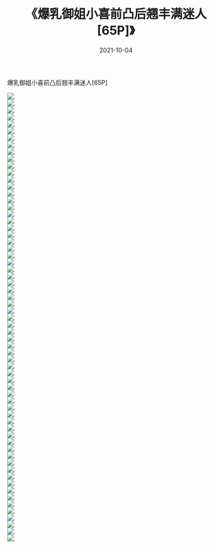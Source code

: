 ﻿---
layout: post
title:  《爆乳御姐小喜前凸后翘丰满迷人[65P]》
date:   2021-10-04
img: http://img.660000.xyz/Sharelink/性感/2021/爆乳御姐小喜前凸后翘丰满迷人[65P]/000.jpg
categories: [美女, 清纯, 唯美]
---

爆乳御姐小喜前凸后翘丰满迷人[65P]

  ![](http://img.660000.xyz/Sharelink/性感/2021/爆乳御姐小喜前凸后翘丰满迷人[65P]/001.jpg) <br> ![](http://img.660000.xyz/Sharelink/性感/2021/爆乳御姐小喜前凸后翘丰满迷人[65P]/002.jpg) <br> ![](http://img.660000.xyz/Sharelink/性感/2021/爆乳御姐小喜前凸后翘丰满迷人[65P]/003.jpg) <br> ![](http://img.660000.xyz/Sharelink/性感/2021/爆乳御姐小喜前凸后翘丰满迷人[65P]/004.jpg) <br> ![](http://img.660000.xyz/Sharelink/性感/2021/爆乳御姐小喜前凸后翘丰满迷人[65P]/005.jpg) <br> ![](http://img.660000.xyz/Sharelink/性感/2021/爆乳御姐小喜前凸后翘丰满迷人[65P]/006.jpg) <br> ![](http://img.660000.xyz/Sharelink/性感/2021/爆乳御姐小喜前凸后翘丰满迷人[65P]/007.jpg) <br> ![](http://img.660000.xyz/Sharelink/性感/2021/爆乳御姐小喜前凸后翘丰满迷人[65P]/008.jpg) <br> ![](http://img.660000.xyz/Sharelink/性感/2021/爆乳御姐小喜前凸后翘丰满迷人[65P]/009.jpg) <br> ![](http://img.660000.xyz/Sharelink/性感/2021/爆乳御姐小喜前凸后翘丰满迷人[65P]/010.jpg) <br> ![](http://img.660000.xyz/Sharelink/性感/2021/爆乳御姐小喜前凸后翘丰满迷人[65P]/011.jpg) <br> ![](http://img.660000.xyz/Sharelink/性感/2021/爆乳御姐小喜前凸后翘丰满迷人[65P]/012.jpg) <br> ![](http://img.660000.xyz/Sharelink/性感/2021/爆乳御姐小喜前凸后翘丰满迷人[65P]/013.jpg) <br> ![](http://img.660000.xyz/Sharelink/性感/2021/爆乳御姐小喜前凸后翘丰满迷人[65P]/014.jpg) <br> ![](http://img.660000.xyz/Sharelink/性感/2021/爆乳御姐小喜前凸后翘丰满迷人[65P]/015.jpg) <br> ![](http://img.660000.xyz/Sharelink/性感/2021/爆乳御姐小喜前凸后翘丰满迷人[65P]/016.jpg) <br> ![](http://img.660000.xyz/Sharelink/性感/2021/爆乳御姐小喜前凸后翘丰满迷人[65P]/017.jpg) <br> ![](http://img.660000.xyz/Sharelink/性感/2021/爆乳御姐小喜前凸后翘丰满迷人[65P]/018.jpg) <br> ![](http://img.660000.xyz/Sharelink/性感/2021/爆乳御姐小喜前凸后翘丰满迷人[65P]/019.jpg) <br> ![](http://img.660000.xyz/Sharelink/性感/2021/爆乳御姐小喜前凸后翘丰满迷人[65P]/020.jpg) <br> ![](http://img.660000.xyz/Sharelink/性感/2021/爆乳御姐小喜前凸后翘丰满迷人[65P]/021.jpg) <br> ![](http://img.660000.xyz/Sharelink/性感/2021/爆乳御姐小喜前凸后翘丰满迷人[65P]/022.jpg) <br> ![](http://img.660000.xyz/Sharelink/性感/2021/爆乳御姐小喜前凸后翘丰满迷人[65P]/023.jpg) <br> ![](http://img.660000.xyz/Sharelink/性感/2021/爆乳御姐小喜前凸后翘丰满迷人[65P]/024.jpg) <br> ![](http://img.660000.xyz/Sharelink/性感/2021/爆乳御姐小喜前凸后翘丰满迷人[65P]/025.jpg) <br> ![](http://img.660000.xyz/Sharelink/性感/2021/爆乳御姐小喜前凸后翘丰满迷人[65P]/026.jpg) <br> ![](http://img.660000.xyz/Sharelink/性感/2021/爆乳御姐小喜前凸后翘丰满迷人[65P]/027.jpg) <br> ![](http://img.660000.xyz/Sharelink/性感/2021/爆乳御姐小喜前凸后翘丰满迷人[65P]/028.jpg) <br> ![](http://img.660000.xyz/Sharelink/性感/2021/爆乳御姐小喜前凸后翘丰满迷人[65P]/029.jpg) <br> ![](http://img.660000.xyz/Sharelink/性感/2021/爆乳御姐小喜前凸后翘丰满迷人[65P]/030.jpg) <br> ![](http://img.660000.xyz/Sharelink/性感/2021/爆乳御姐小喜前凸后翘丰满迷人[65P]/031.jpg) <br> ![](http://img.660000.xyz/Sharelink/性感/2021/爆乳御姐小喜前凸后翘丰满迷人[65P]/032.jpg) <br> ![](http://img.660000.xyz/Sharelink/性感/2021/爆乳御姐小喜前凸后翘丰满迷人[65P]/033.jpg) <br> ![](http://img.660000.xyz/Sharelink/性感/2021/爆乳御姐小喜前凸后翘丰满迷人[65P]/034.jpg) <br> ![](http://img.660000.xyz/Sharelink/性感/2021/爆乳御姐小喜前凸后翘丰满迷人[65P]/035.jpg) <br> ![](http://img.660000.xyz/Sharelink/性感/2021/爆乳御姐小喜前凸后翘丰满迷人[65P]/036.jpg) <br> ![](http://img.660000.xyz/Sharelink/性感/2021/爆乳御姐小喜前凸后翘丰满迷人[65P]/037.jpg) <br> ![](http://img.660000.xyz/Sharelink/性感/2021/爆乳御姐小喜前凸后翘丰满迷人[65P]/038.jpg) <br> ![](http://img.660000.xyz/Sharelink/性感/2021/爆乳御姐小喜前凸后翘丰满迷人[65P]/039.jpg) <br> ![](http://img.660000.xyz/Sharelink/性感/2021/爆乳御姐小喜前凸后翘丰满迷人[65P]/040.jpg) <br> ![](http://img.660000.xyz/Sharelink/性感/2021/爆乳御姐小喜前凸后翘丰满迷人[65P]/041.jpg) <br> ![](http://img.660000.xyz/Sharelink/性感/2021/爆乳御姐小喜前凸后翘丰满迷人[65P]/042.jpg) <br> ![](http://img.660000.xyz/Sharelink/性感/2021/爆乳御姐小喜前凸后翘丰满迷人[65P]/043.jpg) <br> ![](http://img.660000.xyz/Sharelink/性感/2021/爆乳御姐小喜前凸后翘丰满迷人[65P]/044.jpg) <br> ![](http://img.660000.xyz/Sharelink/性感/2021/爆乳御姐小喜前凸后翘丰满迷人[65P]/045.jpg) <br> ![](http://img.660000.xyz/Sharelink/性感/2021/爆乳御姐小喜前凸后翘丰满迷人[65P]/046.jpg) <br> ![](http://img.660000.xyz/Sharelink/性感/2021/爆乳御姐小喜前凸后翘丰满迷人[65P]/047.jpg) <br> ![](http://img.660000.xyz/Sharelink/性感/2021/爆乳御姐小喜前凸后翘丰满迷人[65P]/048.jpg) <br> ![](http://img.660000.xyz/Sharelink/性感/2021/爆乳御姐小喜前凸后翘丰满迷人[65P]/049.jpg) <br> ![](http://img.660000.xyz/Sharelink/性感/2021/爆乳御姐小喜前凸后翘丰满迷人[65P]/050.jpg) <br> ![](http://img.660000.xyz/Sharelink/性感/2021/爆乳御姐小喜前凸后翘丰满迷人[65P]/051.jpg) <br> ![](http://img.660000.xyz/Sharelink/性感/2021/爆乳御姐小喜前凸后翘丰满迷人[65P]/052.jpg) <br> ![](http://img.660000.xyz/Sharelink/性感/2021/爆乳御姐小喜前凸后翘丰满迷人[65P]/053.jpg) <br> ![](http://img.660000.xyz/Sharelink/性感/2021/爆乳御姐小喜前凸后翘丰满迷人[65P]/054.jpg) <br> ![](http://img.660000.xyz/Sharelink/性感/2021/爆乳御姐小喜前凸后翘丰满迷人[65P]/055.jpg) <br> ![](http://img.660000.xyz/Sharelink/性感/2021/爆乳御姐小喜前凸后翘丰满迷人[65P]/056.jpg) <br> ![](http://img.660000.xyz/Sharelink/性感/2021/爆乳御姐小喜前凸后翘丰满迷人[65P]/057.jpg) <br> ![](http://img.660000.xyz/Sharelink/性感/2021/爆乳御姐小喜前凸后翘丰满迷人[65P]/058.jpg) <br> ![](http://img.660000.xyz/Sharelink/性感/2021/爆乳御姐小喜前凸后翘丰满迷人[65P]/059.jpg) <br> ![](http://img.660000.xyz/Sharelink/性感/2021/爆乳御姐小喜前凸后翘丰满迷人[65P]/060.jpg) <br> ![](http://img.660000.xyz/Sharelink/性感/2021/爆乳御姐小喜前凸后翘丰满迷人[65P]/061.jpg) <br> ![](http://img.660000.xyz/Sharelink/性感/2021/爆乳御姐小喜前凸后翘丰满迷人[65P]/062.jpg) <br> ![](http://img.660000.xyz/Sharelink/性感/2021/爆乳御姐小喜前凸后翘丰满迷人[65P]/063.jpg) <br> ![](http://img.660000.xyz/Sharelink/性感/2021/爆乳御姐小喜前凸后翘丰满迷人[65P]/064.jpg) <br> ![](http://img.660000.xyz/Sharelink/性感/2021/爆乳御姐小喜前凸后翘丰满迷人[65P]/065.jpg) <br>